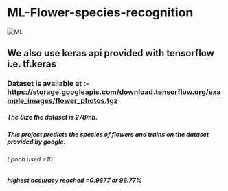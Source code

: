 # ML-Flower-species-recognition

![ML](https://i2.wp.com/thecleverprogrammer.com/wp-content/uploads/2020/11/Machine-Learning-Project-on-Flower-Recognition.png?fit=1280%2C720&ssl=1)

## We also use keras api provided with tensorflow i.e. tf.keras
### Dataset is available at :- https://storage.googleapis.com/download.tensorflow.org/example_images/flower_photos.tgz
##### The Size the dataset is 278mb. 
##### This project predicts the species of flowers and trains on the dataset provided by google.</p>
  ###### Epoch used =10
  ##### highest accuracy reached =0.9677 or 96.77% 
